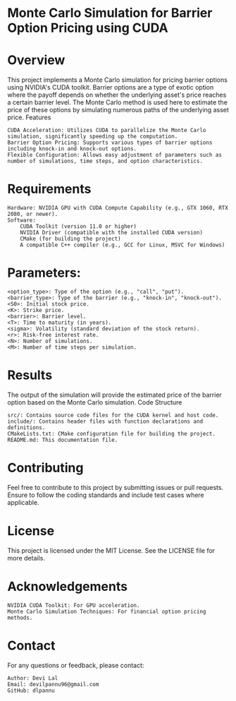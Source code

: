 # Monte Carlo Simulation for Barrier Option Pricing using CUDA

# Overview

This project implements a Monte Carlo simulation for pricing barrier options using NVIDIA's CUDA toolkit. Barrier options are a type of exotic option where the payoff depends on whether the underlying asset's price reaches a certain barrier level. The Monte Carlo method is used here to estimate the price of these options by simulating numerous paths of the underlying asset price.
Features

    CUDA Acceleration: Utilizes CUDA to parallelize the Monte Carlo simulation, significantly speeding up the computation.
    Barrier Option Pricing: Supports various types of barrier options including knock-in and knock-out options.
    Flexible Configuration: Allows easy adjustment of parameters such as number of simulations, time steps, and option characteristics.

# Requirements

    Hardware: NVIDIA GPU with CUDA Compute Capability (e.g., GTX 1060, RTX 2080, or newer).
    Software:
        CUDA Toolkit (version 11.0 or higher)
        NVIDIA Driver (compatible with the installed CUDA version)
        CMake (for building the project)
        A compatible C++ compiler (e.g., GCC for Linux, MSVC for Windows)

# Parameters:

    <option_type>: Type of the option (e.g., "call", "put").
    <barrier_type>: Type of the barrier (e.g., "knock-in", "knock-out").
    <S0>: Initial stock price.
    <K>: Strike price.
    <barrier>: Barrier level.
    <T>: Time to maturity (in years).
    <sigma>: Volatility (standard deviation of the stock return).
    <r>: Risk-free interest rate.
    <N>: Number of simulations.
    <M>: Number of time steps per simulation.

# Results

The output of the simulation will provide the estimated price of the barrier option based on the Monte Carlo simulation.
Code Structure

    src/: Contains source code files for the CUDA kernel and host code.
    include/: Contains header files with function declarations and definitions.
    CMakeLists.txt: CMake configuration file for building the project.
    README.md: This documentation file.

# Contributing

Feel free to contribute to this project by submitting issues or pull requests. Ensure to follow the coding standards and include test cases where applicable.

# License

This project is licensed under the MIT License. See the LICENSE file for more details.
# Acknowledgements

    NVIDIA CUDA Toolkit: For GPU acceleration.
    Monte Carlo Simulation Techniques: For financial option pricing methods.

# Contact

For any questions or feedback, please contact:

    Author: Devi Lal
    Email: devilpannu96@gmail.com
    GitHub: dlpannu


